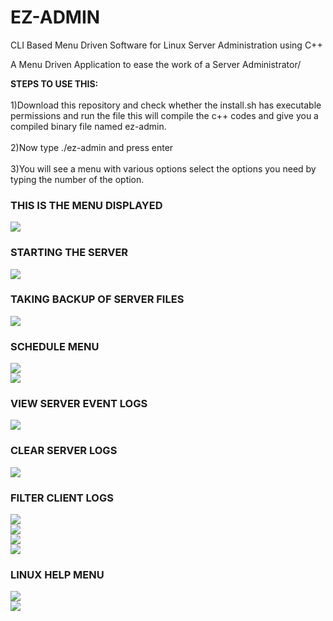 
# EZ-ADMIN

CLI Based Menu Driven Software for Linux Server Administration using C++

A Menu Driven Application to ease the work of a Server Administrator/

<b>STEPS TO USE THIS:</b><br><br>
        1)Download this repository and check whether the install.sh has executable permissions and run the file this will compile the c++ codes and give you a compiled binary file named ez-admin.<br><br>
        2)Now type ./ez-admin and press enter <br><br>
        3)You will see a menu with various options select the options you need by typing the number of the option.</p>

<h3>THIS IS THE MENU DISPLAYED</h3>
<img src =/img/1.png>
<br>

<h3>STARTING THE SERVER</h3>
<img src =/img/2.png>
<br>

<h3>TAKING BACKUP OF SERVER FILES</h3>
<img src =/img/3.png>
<br>

<h3>SCHEDULE MENU</h3>
<img src =/img/4.png>
<br>
<img src =/img/5.png>
<br>

<h3>VIEW SERVER EVENT LOGS</h3>
<img src =/img/6.png>
<br>

<h3>CLEAR SERVER LOGS</h3>
<img src =/img/7.png>
<br>

<h3>FILTER CLIENT LOGS</h3>
<img src =/img/8.png>
<br>
<img src =/img/9.png>
<br>
<img src =/img/10.png>
<br>
<img src =/img/11.png>

<h3>LINUX HELP MENU</h3>
<img src =/img/12.png>
<br>
<img src =/img/13.png>
